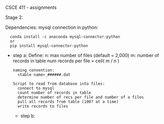 CSCE 411 - assignments

Stage 2:

  Dependencies:
     mysql connection in python:

      conda install -c anaconda mysql-connector-python
      or
      pip install mysql-connector-python

  * step a:
      Define:
        n: max number of files (default = 2,000)
        m: number of records in table
        num records per file = ceil( m / n )

        naming convention:
          <table name>_######.dat

        Script to read from database into files:
          connect to mysql
          count number of records in table
          determine number of recs per file and number of a files
          pull all records from table (100? at a time)
          write records to files


      * step b:
